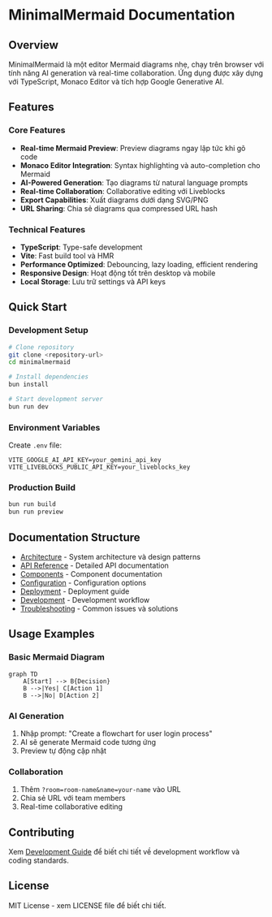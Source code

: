 # MinimalMermaid Documentation

## Overview

MinimalMermaid là một editor Mermaid diagrams nhẹ, chạy trên browser với tính năng AI generation và real-time collaboration. Ứng dụng được xây dựng với TypeScript, Monaco Editor và tích hợp Google Generative AI.

## Features

### Core Features
- **Real-time Mermaid Preview**: Preview diagrams ngay lập tức khi gõ code
- **Monaco Editor Integration**: Syntax highlighting và auto-completion cho Mermaid
- **AI-Powered Generation**: Tạo diagrams từ natural language prompts
- **Real-time Collaboration**: Collaborative editing với Liveblocks
- **Export Capabilities**: Xuất diagrams dưới dạng SVG/PNG
- **URL Sharing**: Chia sẻ diagrams qua compressed URL hash

### Technical Features
- **TypeScript**: Type-safe development
- **Vite**: Fast build tool và HMR
- **Performance Optimized**: Debouncing, lazy loading, efficient rendering
- **Responsive Design**: Hoạt động tốt trên desktop và mobile
- **Local Storage**: Lưu trữ settings và API keys

## Quick Start

### Development Setup

```bash
# Clone repository
git clone <repository-url>
cd minimalmermaid

# Install dependencies
bun install

# Start development server
bun run dev
```

### Environment Variables

Create `.env` file:
```env
VITE_GOOGLE_AI_API_KEY=your_gemini_api_key
VITE_LIVEBLOCKS_PUBLIC_API_KEY=your_liveblocks_key
```

### Production Build

```bash
bun run build
bun run preview
```

## Documentation Structure

- [Architecture](./architecture.md) - System architecture và design patterns
- [API Reference](./api-reference.md) - Detailed API documentation
- [Components](./components.md) - Component documentation
- [Configuration](./configuration.md) - Configuration options
- [Deployment](./deployment.md) - Deployment guide
- [Development](./development.md) - Development workflow
- [Troubleshooting](./troubleshooting.md) - Common issues và solutions

## Usage Examples

### Basic Mermaid Diagram
```mermaid
graph TD
    A[Start] --> B{Decision}
    B -->|Yes| C[Action 1]
    B -->|No| D[Action 2]
```

### AI Generation
1. Nhập prompt: "Create a flowchart for user login process"
2. AI sẽ generate Mermaid code tương ứng
3. Preview tự động cập nhật

### Collaboration
1. Thêm `?room=room-name&name=your-name` vào URL
2. Chia sẻ URL với team members
3. Real-time collaborative editing

## Contributing

Xem [Development Guide](./development.md) để biết chi tiết về development workflow và coding standards.

## License

MIT License - xem LICENSE file để biết chi tiết. 